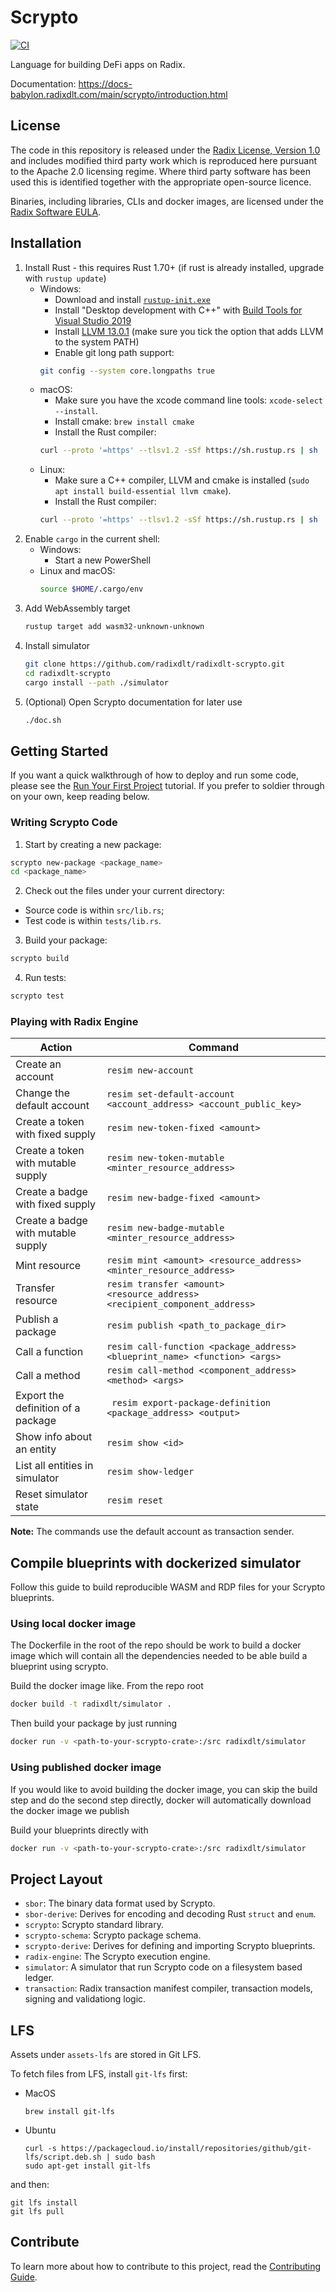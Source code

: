 # Scrypto

[![CI](https://github.com/radixdlt/radixdlt-scrypto/actions/workflows/ci.yml/badge.svg)](https://github.com/radixdlt/radixdlt-scrypto/actions/workflows/ci.yml)

Language for building DeFi apps on Radix.

Documentation: https://docs-babylon.radixdlt.com/main/scrypto/introduction.html

## License

The code in this repository is released under the [Radix License, Version 1.0](LICENSE) and includes modified third party work which is reproduced here pursuant to the Apache 2.0 licensing regime.
Where third party software has been used this is identified together with the appropriate open-source licence.

Binaries, including libraries, CLIs and docker images, are licensed under the [Radix Software EULA](http://www.radixdlt.com/terms/genericEULA).

## Installation

1. Install Rust - this requires Rust 1.70+ (if rust is already installed, upgrade with `rustup update`)
    * Windows:
        * Download and install [`rustup-init.exe`](https://win.rustup.rs/x86_64)
        * Install "Desktop development with C++" with [Build Tools for Visual Studio 2019](https://visualstudio.microsoft.com/thank-you-downloading-visual-studio/?sku=BuildTools&rel=16)
        * Install [LLVM 13.0.1](https://github.com/llvm/llvm-project/releases/download/llvmorg-13.0.1/LLVM-13.0.1-win64.exe) (make sure you tick the option that adds LLVM to the system PATH)
        * Enable git long path support:
        ```bash
        git config --system core.longpaths true
        ```   
    *  macOS:
        * Make sure you have the xcode command line tools: `xcode-select --install`.
        * Install cmake: `brew install cmake`
        * Install the Rust compiler:
        ```bash
        curl --proto '=https' --tlsv1.2 -sSf https://sh.rustup.rs | sh
        ```
    * Linux:
        * Make sure a C++ compiler, LLVM and cmake is installed (`sudo apt install build-essential llvm cmake`).
        * Install the Rust compiler:
        ```bash
        curl --proto '=https' --tlsv1.2 -sSf https://sh.rustup.rs | sh
        ```
2. Enable `cargo` in the current shell:
   * Windows:
       * Start a new PowerShell
   * Linux and macOS:
       ```bash
       source $HOME/.cargo/env
       ```
3. Add WebAssembly target
    ```bash
    rustup target add wasm32-unknown-unknown
    ```
4. Install simulator
    ```bash
    git clone https://github.com/radixdlt/radixdlt-scrypto.git
    cd radixdlt-scrypto
    cargo install --path ./simulator
    ```
5. (Optional) Open Scrypto documentation for later use
    ```bash
    ./doc.sh
    ```

## Getting Started

If you want a quick walkthrough of how to deploy and run some code, please see the [Run Your First Project](https://docs-babylon.radixdlt.com/main/getting-started-developers/first-component/run-first-project.html) tutorial. If you prefer to soldier through on your own, keep reading below.

### Writing Scrypto Code

1. Start by creating a new package:
```bash
scrypto new-package <package_name>
cd <package_name>
```
2. Check out the files under your current directory:
  - Source code is within `src/lib.rs`;
  - Test code is within `tests/lib.rs`.
3. Build your package:
```bash
scrypto build
```
4. Run tests:
```bash
scrypto test
```

### Playing with Radix Engine

| Action                             | Command                                                                                              |
| ---------------------------------- | ---------------------------------------------------------------------------------------------------- |
| Create an account                  | ``` resim new-account ```                                                                            |
| Change the default account         | ``` resim set-default-account <account_address> <account_public_key> ```                             |
| Create a token with fixed supply   | ``` resim new-token-fixed <amount> ```                                                               |
| Create a token with mutable supply | ``` resim new-token-mutable <minter_resource_address> ```                                            |
| Create a badge with fixed supply   | ``` resim new-badge-fixed <amount> ```                                                               |
| Create a badge with mutable supply | ``` resim new-badge-mutable <minter_resource_address> ```                                            |
| Mint resource                      | ``` resim mint <amount> <resource_address> <minter_resource_address> ```                             |
| Transfer resource                  | ``` resim transfer <amount> <resource_address> <recipient_component_address> ```                     |
| Publish a package                  | ``` resim publish <path_to_package_dir> ```                                                          |
| Call a function                    | ``` resim call-function <package_address> <blueprint_name> <function> <args> ```                     |
| Call a method                      | ``` resim call-method <component_address> <method> <args> ```                                        |
| Export the definition of a package | ``` resim export-package-definition <package_address> <output>```                                    |
| Show info about an entity          | ``` resim show <id> ```                                                                              |
| List all entities in simulator     | ``` resim show-ledger  ```                                                                           |
| Reset simulator state              | ``` resim reset ```                                                                                  |

**Note:** The commands use the default account as transaction sender.

## Compile blueprints with dockerized simulator
Follow this guide to build reproducible WASM and RDP files for your Scrypto blueprints.

### Using local docker image
The Dockerfile in the root of the repo should be work to build a docker image which will contain all the dependencies needed to be able build a blueprint using scrypto. 

Build the docker image like. From the repo root
```bash
docker build -t radixdlt/simulator .
```

Then build your package by just running
```bash
docker run -v <path-to-your-scrypto-crate>:/src radixdlt/simulator
```

### Using published docker image
If you would like to avoid building the docker image, you can skip the build step and do the second step directly, docker will automatically download the docker image we publish

Build your blueprints directly with
```bash
docker run -v <path-to-your-scrypto-crate>:/src radixdlt/simulator
```


## Project Layout

- `sbor`: The binary data format used by Scrypto.
- `sbor-derive`: Derives for encoding and decoding Rust `struct` and `enum`.
- `scrypto`: Scrypto standard library.
- `scrypto-schema`: Scrypto package schema.
- `scrypto-derive`: Derives for defining and importing Scrypto blueprints.
- `radix-engine`: The Scrypto execution engine.
- `simulator`: A simulator that run Scrypto code on a filesystem based ledger.
- `transaction`: Radix transaction manifest compiler, transaction models, signing and validationg logic.

## LFS

Assets under `assets-lfs` are stored in Git LFS.


To fetch files from LFS, install `git-lfs` first:
- MacOS
    ```
    brew install git-lfs
    ```
- Ubuntu
    ```
    curl -s https://packagecloud.io/install/repositories/github/git-lfs/script.deb.sh | sudo bash
    sudo apt-get install git-lfs
    ```

and then:
```
git lfs install
git lfs pull
```

## Contribute

To learn more about how to contribute to this project, read the [Contributing Guide](./CONTRIBUTING.md).
